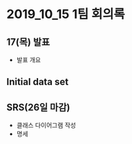 # 2019_10_15 1팀 회의록

## 17(목) 발표
  - 발표 개요


## Initial data set

## SRS(26일 마감)
  - 클래스 다이어그램 작성
  - 명세
